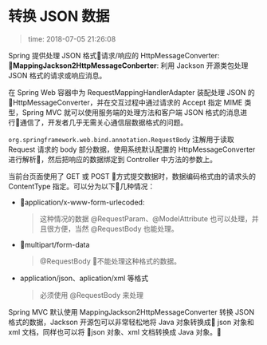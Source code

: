 # 转换 JSON 数据
>time: 2018-07-05 21:26:08

Spring 提供处理 JSON 格式请求/响应的 HttpMessageConverter:  
**MappingJackson2HttpMessageConberter**: 利用 Jackson 开源类包处理 JSON 格式的请求或响应消息。

在 Spring Web 容器中为 RequestMappingHandlerAdapter 装配处理 JSON 的 HttpMessageConverter，并在交互过程中通过请求的 Accept 指定 MIME 类型，Spring MVC 就可以使用服务端的处理方法和客户端 JSON 格式的消息进行通信了，开发者几乎无需关心通信层数据格式的问题。

`org.springframework.web.bind.annotation.RequestBody` 注解用于读取 Request 请求的 body 部分数据，使用系统默认配置的 HttpMessageConverter 进行解析，然后把响应的数据绑定到 Controller 中方法的参数上。

当前台页面使用了 GET 或 POST 方式提交数据时，数据编码格式由的请求头的 ContentType 指定。可以分为以下几种情况：
* application/x-www-form-urlecoded:
    >这种情况的数据 @RequestParam、@ModelAttribute 也可以处理，并且很方便，当然 @RequestBody 也能处理。
* multipart/form-data
    >@RequestBody 不能处理这种格式的数据。
* application/json、aplication/xml 等格式
    >必须使用 @RequestBody 来处理

Spring MVC 默认使用 MappingJackson2HttpMessageConverter 转换 JSON 格式的数据，Jackson 开源包可以非常轻松地将 Java 对象转换成 json 对象和 xml 文档，同样也可以将 json 对象、xml 文档转换成 Java 对象。